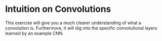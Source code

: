 # Intuition on Convolutions

This exercise will give you a much clearer understanding of what a convolution is. Furthermore, it will dig into the specific convolutional layers learned by an example CNN.
